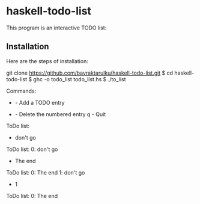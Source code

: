 # haskell-todo-list
This program is an interactive TODO list:

## Installation

Here are the steps of installation:

git clone https://github.com/bayraktarulku/haskell-todo-list.git
$ cd haskell-todo-list
$ ghc -o todo_list todo_list.hs
$ ./to_list

Commands:
+ <String> - Add a TODO entry
- <Int> - Delete the numbered entry
q - Quit

ToDo list:
+ don't go

ToDo list:
0: don't go
+ The end

ToDo list:
0: The end
1: don't go
- 1

ToDo list:
0: The end
